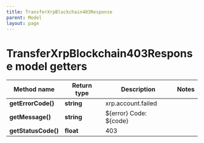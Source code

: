 ```yaml
---
title: TransferXrpBlockchain403Response
parent: Model
layout: page
---
```


# TransferXrpBlockchain403Response model getters

Method name | Return type | Description | Notes
------------ | ------------- | ------------- | -------------
**getErrorCode()** | **string** | xrp.account.failed |
**getMessage()** | **string** | ${error} Code: ${code} |
**getStatusCode()** | **float** | 403 |

